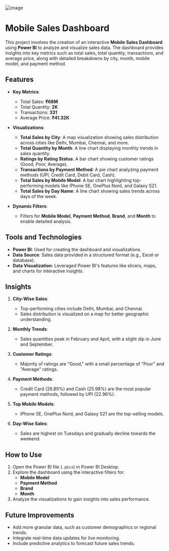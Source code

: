 
![image](https://github.com/user-attachments/assets/90312fa9-66fe-42b9-96bb-5628746b5f66)

# Mobile Sales Dashboard

This project involves the creation of an interactive **Mobile Sales Dashboard** using **Power BI** to analyze and visualize sales data. The dashboard provides insights into key metrics such as total sales, total quantity, transactions, and average price, along with detailed breakdowns by city, month, mobile model, and payment method.

## Features

- **Key Metrics**:
  - Total Sales: **₹68M**
  - Total Quantity: **2K**
  - Transactions: **331**
  - Average Price: **₹41.32K**

- **Visualizations**:
  - **Total Sales by City**: A map visualization showing sales distribution across cities like Delhi, Mumbai, Chennai, and more.
  - **Total Quantity by Month**: A line chart displaying monthly trends in sales quantity.
  - **Ratings by Rating Status**: A bar chart showing customer ratings (Good, Poor, Average).
  - **Transactions by Payment Method**: A pie chart analyzing payment methods (UPI, Credit Card, Debit Card, Cash).
  - **Total Sales by Mobile Model**: A bar chart highlighting top-performing models like iPhone SE, OnePlus Nord, and Galaxy S21.
  - **Total Sales by Day Name**: A line chart showing sales trends across days of the week.

- **Dynamic Filters**:
  - Filters for **Mobile Model**, **Payment Method**, **Brand**, and **Month** to enable detailed analysis.

## Tools and Technologies

- **Power BI**: Used for creating the dashboard and visualizations.
- **Data Source**: Sales data provided in a structured format (e.g., Excel or database).
- **Data Visualization**: Leveraged Power BI's features like slicers, maps, and charts for interactive insights.

## Insights

1. **City-Wise Sales**:
   - Top-performing cities include Delhi, Mumbai, and Chennai.
   - Sales distribution is visualized on a map for better geographic understanding.

2. **Monthly Trends**:
   - Sales quantities peak in February and April, with a slight dip in June and September.

3. **Customer Ratings**:
   - Majority of ratings are "Good," with a small percentage of "Poor" and "Average" ratings.

4. **Payment Methods**:
   - Credit Card (26.89%) and Cash (25.98%) are the most popular payment methods, followed by UPI (22.96%).

5. **Top Mobile Models**:
   - iPhone SE, OnePlus Nord, and Galaxy S21 are the top-selling models.

6. **Day-Wise Sales**:
   - Sales are highest on Tuesdays and gradually decline towards the weekend.

## How to Use

1. Open the Power BI file (`.pbix`) in Power BI Desktop.
2. Explore the dashboard using the interactive filters for:
   - **Mobile Model**
   - **Payment Method**
   - **Brand**
   - **Month**
3. Analyze the visualizations to gain insights into sales performance.

## Future Improvements

- Add more granular data, such as customer demographics or regional trends.
- Integrate real-time data updates for live monitoring.
- Include predictive analytics to forecast future sales trends.
